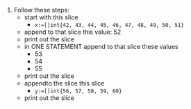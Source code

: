  1. Follow these steps:
    - start with this slice
        * `x:=[]int{42, 43, 44, 45, 46, 47, 48, 49, 50, 51}`
    - append to that slice this value: 52
    - print out the slice
    - in ONE STATEMENT append to that slice these values
      * 53
      * 54
      * 55
    - print out the slice
    - appendto the slice this slice
        *  `y:=[]int{56, 57, 58, 59, 60}`
    - print out the slice
